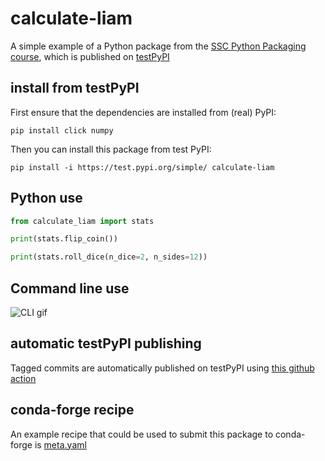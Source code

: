 # calculate-liam

A simple example of a Python package from the [SSC Python Packaging course](https://ssciwr.github.io/python-packaging),
which is published on [testPyPI](https://test.pypi.org/project/calculate-liam/)

## install from testPyPI

First ensure that the dependencies are installed from (real) PyPI:

`pip install click numpy`

Then you can install this package from test PyPI:

`pip install -i https://test.pypi.org/simple/ calculate-liam`

## Python use

```python
from calculate_liam import stats

print(stats.flip_coin())

print(stats.roll_dice(n_dice=2, n_sides=12))
```

## Command line use

![CLI gif](https://raw.githubusercontent.com/ssciwr/python-packaging/main/calculate-liam/docs/cli.gif)

## automatic testPyPI publishing

Tagged commits are automatically published on testPyPI using [this github action](https://github.com/ssciwr/python-packaging/blob/main/.github/workflows/pypi.yml)

## conda-forge recipe

An example recipe that could be used to submit this package to conda-forge is [meta.yaml](https://github.com/ssciwr/python-packaging/blob/main/calculate-liam/meta.yaml)
